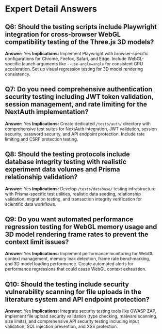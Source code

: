 # Expert Detail Answers

## Q6: Should the testing scripts include Playwright integration for cross-browser WebGL compatibility testing of the Three.js 3D models?

**Answer:** Yes **Implications:** Implement Playwright with browser-specific
configurations for Chrome, Firefox, Safari, and Edge. Include WebGL-specific
launch arguments like `--use-angle=angle` for consistent GPU acceleration. Set
up visual regression testing for 3D model rendering consistency.

## Q7: Do you need comprehensive authentication security testing including JWT token validation, session management, and rate limiting for the NextAuth implementation?

**Answer:** Yes **Implications:** Create dedicated `/tests/auth/` directory with
comprehensive test suites for NextAuth integration, JWT validation, session
security, password security, and API endpoint protection. Include rate limiting
and CSRF protection testing.

## Q8: Should the testing protocols include database integrity testing with realistic experiment data volumes and Prisma relationship validation?

**Answer:** Yes **Implications:** Develop `/tests/database/` testing
infrastructure with Prisma-specific test utilities, realistic data seeding,
relationship validation, migration testing, and transaction integrity
verification for scientific data workflows.

## Q9: Do you want automated performance regression testing for WebGL memory usage and 3D model rendering frame rates to prevent the context limit issues?

**Answer:** Yes **Implications:** Implement performance monitoring for WebGL
context management, memory leak detection, frame rate benchmarking, and 3D model
loading performance. Create automated alerts for performance regressions that
could cause WebGL context exhaustion.

## Q10: Should the testing include security vulnerability scanning for file uploads in the literature system and API endpoint protection?

**Answer:** Yes **Implications:** Integrate security testing tools like OWASP
ZAP, implement file upload security validation (type checking, malware scanning,
size limits), and comprehensive API security testing including input validation,
SQL injection prevention, and XSS protection.
